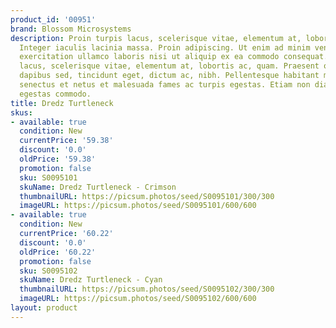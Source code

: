 ```yaml
---
product_id: '00951'
brand: Blossom Microsystems
description: Proin turpis lacus, scelerisque vitae, elementum at, lobortis ac, quam.
  Integer iaculis lacinia massa. Proin adipiscing. Ut enim ad minim veniam, quis nostrud
  exercitation ullamco laboris nisi ut aliquip ex ea commodo consequat. Proin turpis
  lacus, scelerisque vitae, elementum at, lobortis ac, quam. Praesent odio ligula,
  dapibus sed, tincidunt eget, dictum ac, nibh. Pellentesque habitant morbi tristique
  senectus et netus et malesuada fames ac turpis egestas. Etiam non diam quis arcu
  egestas commodo.
title: Dredz Turtleneck
skus:
- available: true
  condition: New
  currentPrice: '59.38'
  discount: '0.0'
  oldPrice: '59.38'
  promotion: false
  sku: S0095101
  skuName: Dredz Turtleneck - Crimson
  thumbnailURL: https://picsum.photos/seed/S0095101/300/300
  imageURL: https://picsum.photos/seed/S0095101/600/600
- available: true
  condition: New
  currentPrice: '60.22'
  discount: '0.0'
  oldPrice: '60.22'
  promotion: false
  sku: S0095102
  skuName: Dredz Turtleneck - Cyan
  thumbnailURL: https://picsum.photos/seed/S0095102/300/300
  imageURL: https://picsum.photos/seed/S0095102/600/600
layout: product
---
```

